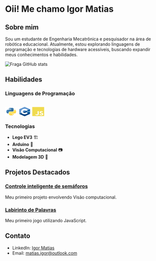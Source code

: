 # Oii! Me chamo Igor Matias

## Sobre mim

Sou um estudante de Engenharia Mecatrônica e pesquisador na área de robótica educacional. Atualmente, estou explorando linguagens de programação e tecnologias de hardware acessíveis, buscando expandir meus conhecimentos e habilidades.

![Fraga GitHub stats](https://github-readme-stats.vercel.app/api?username=igorpix&show_icons=true&theme=radical&count_private=true)

## Habilidades

### Linguagens de Programação

<div style="display: inline_block"><br>
  <img align="center" alt="Python" height="30" width="40" src="https://raw.githubusercontent.com/devicons/devicon/master/icons/python/python-original.svg">
  <img align="center" alt="C++" height="30" width="40" src="https://raw.githubusercontent.com/devicons/devicon/master/icons/cplusplus/cplusplus-original.svg">
  <img align="center" alt="JavaScript" height="30" width="40" src="https://raw.githubusercontent.com/devicons/devicon/master/icons/javascript/javascript-plain.svg">
</div>

### Tecnologias

- **Lego EV3** :building_construction:
- **Arduino** :robot:
- **Visão Computacional** :camera:
- **Modelagem 3D** :art:

## Projetos Destacados

### [Controle inteligente de semáforos](https://github.com/igorpix/Leds_VisaoComputacional.git)
Meu primeiro projeto envolvendo Visão computacional.

### [Labirinto de Palavras](https://github.com/igorpix/MeuPrimeiroJogo)
Meu primeiro jogo utilizando JavaScript.

## Contato

- LinkedIn: [Igor Matias](linkedin.com/in/igor-matias-05b4b321a)
- Email: matias.igor@outlook.com
